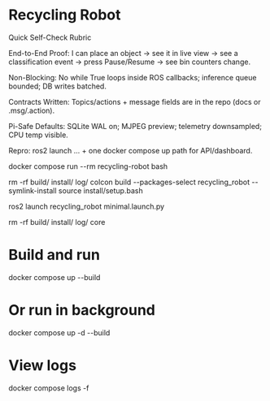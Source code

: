 # Recycling Robot
Quick Self-Check Rubric 

End-to-End Proof: I can place an object → see it in live view → see a classification event → press Pause/Resume → see bin counters change.

Non-Blocking: No while True loops inside ROS callbacks; inference queue bounded; DB writes batched.

Contracts Written: Topics/actions + message fields are in the repo (docs or .msg/.action).

Pi-Safe Defaults: SQLite WAL on; MJPEG preview; telemetry downsampled; CPU temp visible.

Repro: ros2 launch ... + one docker compose up path for API/dashboard.


docker compose run --rm recycling-robot bash

rm -rf build/ install/ log/
colcon build --packages-select recycling_robot --symlink-install
source install/setup.bash

ros2 launch recycling_robot minimal.launch.py


rm -rf build/ install/ log/ core


# Build and run
docker compose up --build

# Or run in background
docker compose up -d --build

# View logs
docker compose logs -f